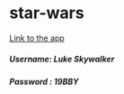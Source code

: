 # star-wars

[Link to the app](https://alok.github.io/star-wars)

##### Username: Luke Skywalker
##### Password : 19BBY
